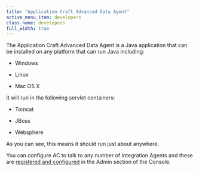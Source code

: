 ```yaml
---
title: "Application Craft Advanced Data Agent"
active_menu_item: developers
class_name: developers
full_width: true
---
```



The Application Craft Advanced Data Agent is a Java application that can be installed on any platform that can run Java including:

 - Windows

 - Linux

 - Mac OS X

It will run in the following servlet containers:

 - Tomcat

 - JBoss

 - Websphere

As you can see, this means it should run just about anywhere.

You can configure AC to talk to any number of Integration Agents and these are [registered and configured](confguring-data-agents-within-) in the Admin section of the Console.

